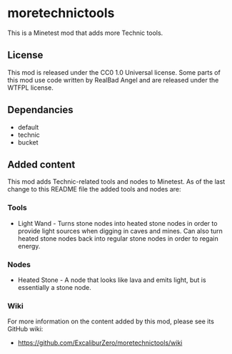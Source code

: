 # moretechnictools
This is a Minetest mod that adds more Technic tools.

## License
This mod is released under the CC0 1.0 Universal license. Some parts of this mod use code written by RealBad Angel and are released under the WTFPL license.

## Dependancies
- default
- technic
- bucket

## Added content
This mod adds Technic-related tools and nodes to Minetest. As of the last change to this README file the added tools and nodes are:

### Tools
- Light Wand - Turns stone nodes into heated stone nodes in order to provide light sources when digging in caves and mines. Can also turn heated stone nodes back into regular stone nodes in order to regain energy.

### Nodes
- Heated Stone - A node that looks like lava and emits light, but is essentially a stone node.

### Wiki
For more information on the content added by this mod, please see its GitHub wiki:
- https://github.com/ExcaliburZero/moretechnictools/wiki
